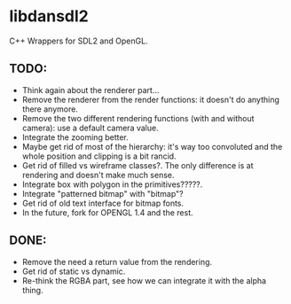 # libdansdl2
C++ Wrappers for SDL2 and OpenGL.

## TODO: 

- Think again about the renderer part... 
- Remove the renderer from the render functions: it doesn't do anything there anymore.
- Remove the two different rendering functions (with and without camera): use a default camera value.
- Integrate the zooming better.
- Maybe get rid of most of the hierarchy: it's way too convoluted and the whole position and clipping is a bit rancid.
- Get rid of filled vs wireframe classes?. The only difference is at rendering and doesn't make much sense.
- Integrate box with polygon in the primitives?????.
- Integrate "patterned bitmap" with "bitmap"?
- Get rid of old text interface for bitmap fonts.
- In the future, fork for OPENGL 1.4 and the rest.

## DONE:
- Remove the need a return value from the rendering.
- Get rid of static vs dynamic.
- Re-think the RGBA part, see how we can integrate it with the alpha thing.
